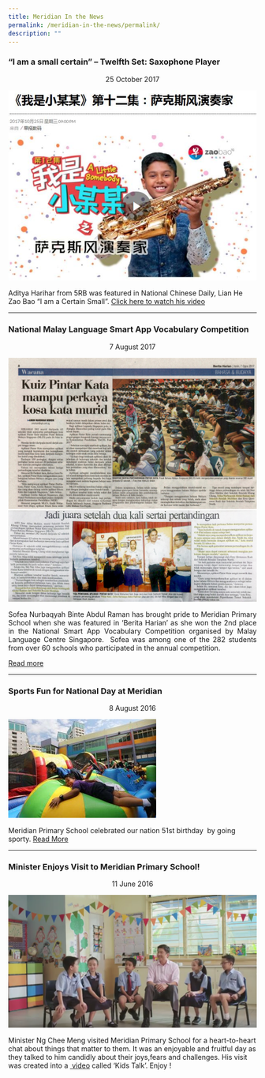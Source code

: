 ```yaml
---
title: Meridian In the News
permalink: /meridian-in-the-news/permalink/
description: ""
---
```

### “I am a small certain” – Twelfth Set: Saxophone Player

<center>25 October 2017</center>

![](/images/About%20As/Meridian%20in%20the%20News/Aditya-Harihar.jpg)

Aditya Harihar from 5RB was featured in National Chinese Daily, Lian He Zao Bao “I am a Certain Small”.  <a href = "http://www.zaobao.com.sg/zvideos/a-little-somebody/story20171025-805822"> Click here to watch his video</a>
<hr>

### National Malay Language Smart App Vocabulary Competition

<center>7 August 2017</center>

![](/images/About%20As/Meridian%20in%20the%20News/Meridian-in-the-news-National-ML-App-1.jpg)
![](/images/About%20As/Meridian%20in%20the%20News/Meridian-in-the-news-National-ML-App-2.jpg)

<p align = 'justify'>Sofea Nurbaqyah Binte Abdul Raman has brought pride to Meridian Primary School when she was featured in ‘Berita Harian’ as she won the 2nd place in the National Smart App Vocabulary Competition organised by Malay Language Centre Singapore.  Sofea was among one of the 282 students from over 60 schools who participated in the annual competition.</p><a href = "https://translate.google.com.sg/translate?hl=en&sl=ms&u=http://www.beritaharian.sg/bahasa-budaya/kuiz-pintar-kata-mampu-perkaya-kosa-kata-murid&prev=search">Read more</a>
<hr>

### Sports Fun for National Day at Meridian
<center>8 August 2016</center>

![](/images/About%20As/Meridian%20in%20the%20News/Meridian-in-the-news-ST_20160808_NSACTIVE0877Y3_2499630-300x200.jpg)

Meridian Primary School celebrated our nation 51st birthday  by going sporty. <a href = "http://www.straitstimes.com/singapore/education/sports-fun-for-national-day">Read More</a>

<hr>

### Minister Enjoys Visit to Meridian Primary School!

<center>11 June 2016</center>

![](/images/About%20As/Meridian%20in%20the%20News/Meridian-in-the-news-minister.png)

Minister Ng Chee Meng visited Meridian Primary School for a heart-to-heart chat about things that matter to them. It was an enjoyable and fruitful day as they talked to him candidly about their joys,fears and challenges. His visit was created into a <a href = "https://www.facebook.com/NgCheeMengforSG/videos/1116601255027273"> video</a> called ‘Kids Talk’. Enjoy !